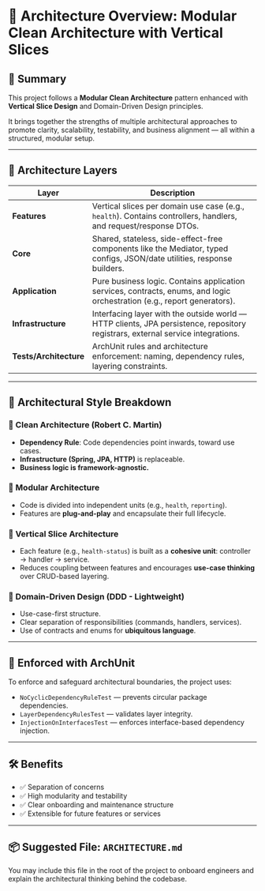 # 🧠 Architecture Overview: Modular Clean Architecture with Vertical Slices

## 📌 Summary

This project follows a **Modular Clean Architecture** pattern enhanced with **Vertical Slice Design** and Domain-Driven Design principles.

It brings together the strengths of multiple architectural approaches to promote clarity, scalability, testability, and business alignment — all within a structured, modular setup.

---

## 🧱 Architecture Layers

| Layer                  | Description                                                                                                                     |
| ---------------------- | ------------------------------------------------------------------------------------------------------------------------------- |
| **Features**           | Vertical slices per domain use case (e.g., `health`). Contains controllers, handlers, and request/response DTOs.                |
| **Core**               | Shared, stateless, side-effect-free components like the Mediator, typed configs, JSON/date utilities, response builders.        |
| **Application**        | Pure business logic. Contains application services, contracts, enums, and logic orchestration (e.g., report generators).        |
| **Infrastructure**     | Interfacing layer with the outside world — HTTP clients, JPA persistence, repository registrars, external service integrations. |
| **Tests/Architecture** | ArchUnit rules and architecture enforcement: naming, dependency rules, layering constraints.                                    |

---

## 🧭 Architectural Style Breakdown

### 🧼 Clean Architecture (Robert C. Martin)

- **Dependency Rule**: Code dependencies point inwards, toward use cases.
- **Infrastructure (Spring, JPA, HTTP)** is replaceable.
- **Business logic is framework-agnostic.**

### 🧩 Modular Architecture

- Code is divided into independent units (e.g., `health`, `reporting`).
- Features are **plug-and-play** and encapsulate their full lifecycle.

### 🎯 Vertical Slice Architecture

- Each feature (e.g., `health-status`) is built as a **cohesive unit**: controller → handler → service.
- Reduces coupling between features and encourages **use-case thinking** over CRUD-based layering.

### 🧠 Domain-Driven Design (DDD - Lightweight)

- Use-case-first structure.
- Clear separation of responsibilities (commands, handlers, services).
- Use of contracts and enums for **ubiquitous language**.

---

## 🧪 Enforced with ArchUnit

To enforce and safeguard architectural boundaries, the project uses:

- `NoCyclicDependencyRuleTest` — prevents circular package dependencies.
- `LayerDependencyRulesTest` — validates layer integrity.
- `InjectionOnInterfacesTest` — enforces interface-based dependency injection.

---

## 🛠 Benefits

- ✅ Separation of concerns
- ✅ High modularity and testability
- ✅ Clear onboarding and maintenance structure
- ✅ Extensible for future features or services

---

## 📦 Suggested File: `ARCHITECTURE.md`

You may include this file in the root of the project to onboard engineers and explain the architectural thinking behind the codebase.

